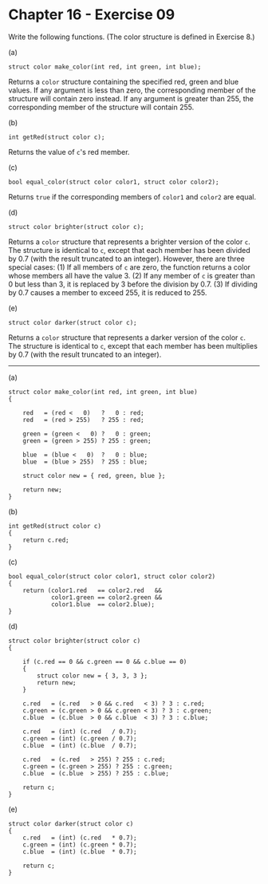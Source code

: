 # Chapter 16 - Exercise 09

Write the following functions. (The color structure is defined in Exercise 8.)  

(a) 
```
struct color make_color(int red, int green, int blue);
```

Returns a `color` structure containing the specified red, green and blue values. If any argument is less than zero, the corresponding member of the structure will contain zero instead. If any argument is greater than 255, the corresponding member of the structure will contain 255.

(b) 
```
int getRed(struct color c);
```

Returns the value of `c`'s red member.

(c) 
```
bool equal_color(struct color color1, struct color color2);
```

Returns `true` if the corresponding members of `color1` and `color2` are equal.

(d) 
```
struct color brighter(struct color c);
```

Returns a `color` structure that represents a brighter version of the color `c`. The structure is identical to `c`, except that each member has been divided by 0.7 (with the result truncated to an integer). However, there are three special cases: (1) If all members of `c` are zero, the function returns a color whose members all have the value 3. (2) If any member of `c` is greater than 0 but less than 3, it is replaced by 3 before the division by 0.7. (3) If dividing by 0.7 causes a member to exceed 255, it is reduced to 255.

(e) 
```
struct color darker(struct color c);
```

Returns a `color` structure that represents a darker version of the color `c`. The structure is identical to `c`, except that each member has been multiplies by 0.7 (with the result truncated to an integer).

---

(a)
```
struct color make_color(int red, int green, int blue)
{

    red   = (red <   0)   ?   0 : red;
    red   = (red > 255)   ? 255 : red;

    green = (green <   0) ?   0 : green;
    green = (green > 255) ? 255 : green;

    blue  = (blue <   0)  ?   0 : blue;
    blue  = (blue > 255)  ? 255 : blue;

    struct color new = { red, green, blue };

    return new;
}
```

(b)
```
int getRed(struct color c)
{
    return c.red;
}
```

(c)
```
bool equal_color(struct color color1, struct color color2)
{
    return (color1.red   == color2.red   &&
            color1.green == color2.green &&
            color1.blue  == color2.blue);
}
```

(d)
```
struct color brighter(struct color c)
{

    if (c.red == 0 && c.green == 0 && c.blue == 0) 
    {
        struct color new = { 3, 3, 3 };
        return new;
    }

    c.red   = (c.red   > 0 && c.red   < 3) ? 3 : c.red;
    c.green = (c.green > 0 && c.green < 3) ? 3 : c.green;
    c.blue  = (c.blue  > 0 && c.blue  < 3) ? 3 : c.blue;
            
    c.red   = (int) (c.red   / 0.7);
    c.green = (int) (c.green / 0.7);
    c.blue  = (int) (c.blue  / 0.7);

    c.red   = (c.red   > 255) ? 255 : c.red;
    c.green = (c.green > 255) ? 255 : c.green;
    c.blue  = (c.blue  > 255) ? 255 : c.blue;
    
    return c;
}
```

(e)
```
struct color darker(struct color c)
{
    c.red   = (int) (c.red   * 0.7);
    c.green = (int) (c.green * 0.7);
    c.blue  = (int) (c.blue  * 0.7);

    return c;
}
```
